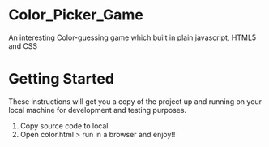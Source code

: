 # Color_Picker_Game
An interesting Color-guessing game which built in plain javascript, HTML5 and CSS

# Getting Started
These instructions will get you a copy of the project up and running on your local machine for development and testing purposes.

1. Copy source code to local
2. Open color.html > run in a browser and enjoy!!

